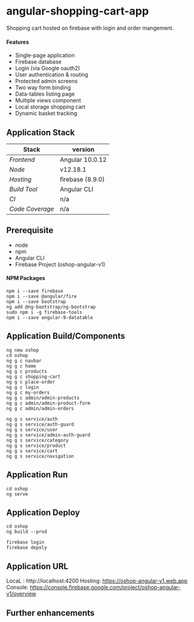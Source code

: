 # angular-shopping-cart-app
Shopping cart hosted on firebase with login and order mangement.

#### Features 
- Single-page application 
- Firebase database 
- Login (via Google oauth2)
- User authentication & routing 
- Protected admin screens
- Two way form binding
- Data-tables listing page 
- Multiple views component
- Local storage shopping cart
- Dynamic basket tracking

## 

## Application Stack

Stack  | version |
--- | --- |  
*Frontend* | Angular 10.0.12
*Node* | v12.18.1
*Hosting* | firebase (8.9.0)
*Build Tool* | Angular CLI
*CI* | n/a 
*Code Coverage* | n/a

## Prerequisite 
- node
- npm
- Angular CLI
- Firebase Project (oshop-angular-v1)

#### NPM Packages
```
npm i --save firebase
npm i --save @angular/fire
npm i --save bootstrap
ng add @ng-bootstrap/ng-bootstrap
sudo npm i -g firebase-tools
npm i --save angular-9-datatable
```

## Application Build/Components 
```
ng new oshop
cd oshop
ng g c navbar
ng g c home
ng g c products
ng g c shopping-cart
ng g c place-order
ng g c login
ng g c my-orders
ng g c admin/admin-products
ng g c admin/admin-product-form
ng g c admin/admin-orders

ng g s service/auth
ng g s service/auth-guard
ng g s service/user
ng g s service/admin-auth-guard
ng g s service/category
ng g s service/product
ng g s service/cart
ng g s service/navigation
```

## Application Run
```
cd oshop 
ng serve
```

## Application Deploy
```
cd oshop
ng build --prod

firebase login
firebase depoly
```


## Application URL
LocaL : http://localhost:4200
Hosting: https://oshop-angular-v1.web.app
Console: https://console.firebase.google.com/project/oshop-angular-v1/overview

## Further enhancements 
